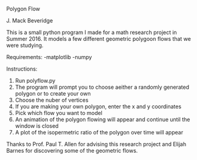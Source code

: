 Polygon Flow

J. Mack Beveridge

This is a small python program I made for a math research project in Summer 2016.  It models a few different geometric polygoon flows that we were studying.

Requirements:
-matplotlib
-numpy

Instructions:
1. Run polyflow.py
2. The program will prompt you to choose aeither a randomly generated polygon or to create your own
3. Choose the nuber of vertices
4. If you are making your own polygon, enter the x and y coordinates
5. Pick which flow you want to model
6. An animation of the polygon flowing will appear and continue until the window is closed
7. A plot of the isopermetric ratio of the polygon over time will appear

Thanks to Prof. Paul T. Allen for advising this research project and Elijah Barnes for discovering some of the geometric flows.
